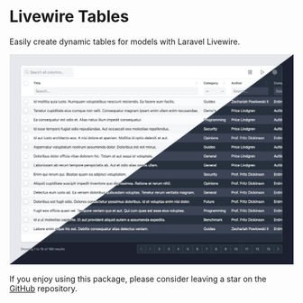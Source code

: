 # Livewire Tables

Easily create dynamic tables for models with Laravel Livewire.

![Livewire Table](./assets/images/table.webp)

If you enjoy using this package, please consider leaving a star on the [GitHub](https://github.com/ramonrietdijk/livewire-tables) repository.
